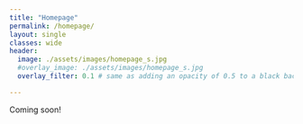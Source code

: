 ```yaml
---
title: "Homepage"
permalink: /homepage/
layout: single
classes: wide
header:
  image: ./assets/images/homepage_s.jpg
  #overlay_image: ./assets/images/homepage_s.jpg
  overlay_filter: 0.1 # same as adding an opacity of 0.5 to a black background

---
```



Coming soon!
